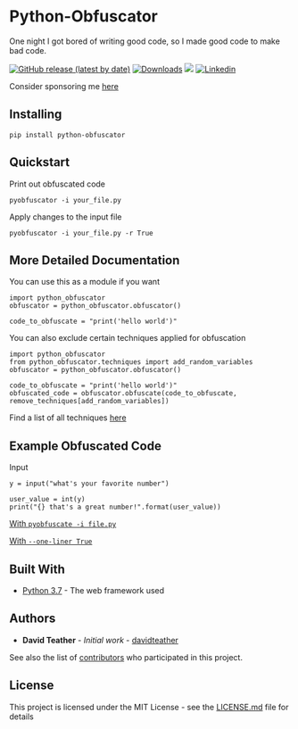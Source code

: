 # Python-Obfuscator

One night I got bored of writing good code, so I made good code to make bad code.

[![GitHub release (latest by date)](https://img.shields.io/github/v/release/davidteather/python-obfuscator?style=flat-square)](https://github.com/davidteather/TikTok-Api/releases) [![Downloads](https://static.pepy.tech/personalized-badge/python_obfuscator?period=total&units=international_system&left_color=grey&right_color=orange&left_text=Downloads)](https://pypi.org/project/python_obfuscator/) ![](https://visitor-badge.laobi.icu/badge?page_id=davidteather.python-obfuscator) [![Linkedin](https://img.shields.io/badge/LinkedIn-0077B5?style=flat-square&logo=linkedin&logoColor=white)](https://www.linkedin.com/in/david-teather-4400a37a/) 


Consider sponsoring me [here](https://github.com/sponsors/davidteather)

## Installing

```
pip install python-obfuscator
```

## Quickstart

Print out obfuscated code
```
pyobfuscator -i your_file.py
```

Apply changes to the input file
```
pyobfuscator -i your_file.py -r True
```

## More Detailed Documentation

You can use this as a module if you want
```
import python_obfuscator
obfuscator = python_obfuscator.obfuscator()

code_to_obfuscate = "print('hello world')"
```

You can also exclude certain techniques applied for obfuscation
```
import python_obfuscator
from python_obfuscator.techniques import add_random_variables
obfuscator = python_obfuscator.obfuscator()

code_to_obfuscate = "print('hello world')"
obfuscated_code = obfuscator.obfuscate(code_to_obfuscate, remove_techniques[add_random_variables])
```
Find a list of all techniques [here](https://github.com/davidteather/python-obfuscator/blob/main/python_obfuscator/utilities.py)

## Example Obfuscated Code

Input
```
y = input("what's your favorite number")

user_value = int(y)
print("{} that's a great number!".format(user_value))
```

[With `pyobfuscate -i file.py`](https://gist.github.com/davidteather/b6ff932140d8c174b9c6f50c9b42fdaf)


[With `--one-liner True`](https://gist.github.com/davidteather/75e48c04bf74f0262fe2919239a74295)


## Built With

* [Python 3.7](https://www.python.org/) - The web framework used

## Authors

* **David Teather** - *Initial work* - [davidteather](https://github.com/davidteather)

See also the list of [contributors](https://github.com/davidteather/TikTok-Api/contributors) who participated in this project.

## License

This project is licensed under the MIT License - see the [LICENSE.md](LICENSE.md) file for details
